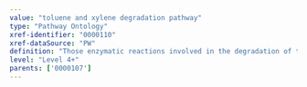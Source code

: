 ```yaml
---
value: "toluene and xylene degradation pathway"
type: "Pathway Ontology"
xref-identifier: "0000110"
xref-dataSource: "PW"
definition: "Those enzymatic reactions involved in the degradation of toluene and xylene. Toluene is used as organic solvent in rubber, paint, cement. Xylene represents any of three benzene derivatives used as solvent in printing, rubber, also as a cleaning agent."
level: "Level 4+"
parents: ['0000107']
---
```

